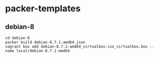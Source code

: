 packer-templates
================

debian-8
--------

    cd debian-8
    packer build debian-8.7.1-amd64.json
    vagrant box add debian-8.7.1-amd64_virtualbox-iso_virtualbox.box --name local/debian-8.7.1-amd64
